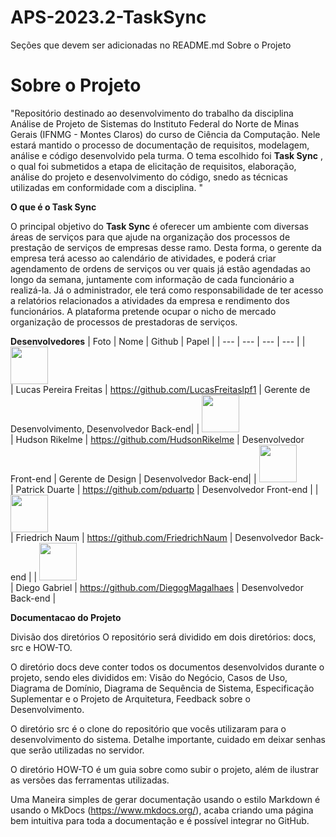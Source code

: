 # APS-2023.2-TaskSync


Seções que devem ser adicionadas no README.md
Sobre o Projeto

# **Sobre o Projeto**

"Repositório destinado ao desenvolvimento do trabalho da disciplina Análise de Projeto de Sistemas do Instituto Federal do Norte de Minas Gerais (IFNMG - Montes Claros) do curso de Ciência da Computação. Nele estará mantido o processo de documentação de requisitos, modelagem, análise e código desenvolvido pela turma. O tema escolhido foi **Task Sync** , o qual foi submetidos a etapa de elicitação de requisitos, elaboração, análise do projeto e desenvolvimento do código, snedo as técnicas utilizadas em conformidade com a disciplina. "

**O que é o Task Sync**

O principal objetivo do **Task Sync** é oferecer um ambiente com diversas áreas de serviços para que ajude na organização dos processos de prestação de serviços de empresas desse ramo. Desta forma, o gerente da empresa terá acesso ao calendário de atividades, e poderá criar agendamento de ordens de serviços ou ver quais já estão agendadas ao longo da semana, juntamente com informação de cada funcionário a realizá-la. Já o administrador, ele terá como responsabilidade de ter acesso a relatórios relacionados a atividades da empresa e rendimento dos funcionários. A plataforma pretende ocupar o nicho de mercado organização de processos de prestadoras de serviços. 

**Desenvolvedores**
| Foto | Nome | Github | Papel |
| --- | --- | --- | --- |
| <img src="https://github.com/LucasFreitaslpf1.png" width="60px;"/><br /> | Lucas Pereira Freitas | https://github.com/LucasFreitaslpf1 | Gerente de Desenvolvimento, Desenvolvedor Back-end|
| <img src="https://github.com/HudsonRikelme.png" width="60px;"/><br /> | Hudson Rikelme | https://github.com/HudsonRikelme | Desenvolvedor Front-end | Gerente de Design | Desenvolvedor Back-end|
| <img src="https://github.com/pduartp.png" width="60px;"/><br /> | Patrick Duarte | https://github.com/pduartp | Desenvolvedor Front-end |
| <img src="https://github.com/FriedrichNaum.png" width="60px;"/><br /> | Friedrich Naum | https://github.com/FriedrichNaum | Desenvolvedor Back-end |
| <img src="https://github.com/DiegogMagalhaes" width="60px;"/><br /> | Diego Gabriel | https://github.com/DiegogMagalhaes | Desenvolvedor Back-end |


**Documentacao do Projeto**


Divisão dos diretórios
O repositório será dividido em dois diretórios: docs, src e HOW-TO.

O diretório docs deve conter todos os documentos desenvolvidos durante o projeto, sendo eles divididos em: Visão do Negócio, Casos de Uso, Diagrama de Domínio, Diagrama de Sequência de Sistema, Especificação Suplementar e o Projeto de Arquitetura, Feedback sobre o Desenvolvimento.

O diretório src é o clone do repositório que vocês utilizaram para o desenvolvimento do sistema. Detalhe importante, cuidado em deixar senhas que serão utilizadas no servidor.

O diretório HOW-TO é um guia sobre como subir o projeto, além de ilustrar as versões das ferramentas utilizadas.

Uma Maneira simples de gerar documentação usando o estilo Markdown é usando o MkDocs (https://www.mkdocs.org/), acaba criando uma página bem intuitiva para toda a documentação e é possível integrar no GitHub.
